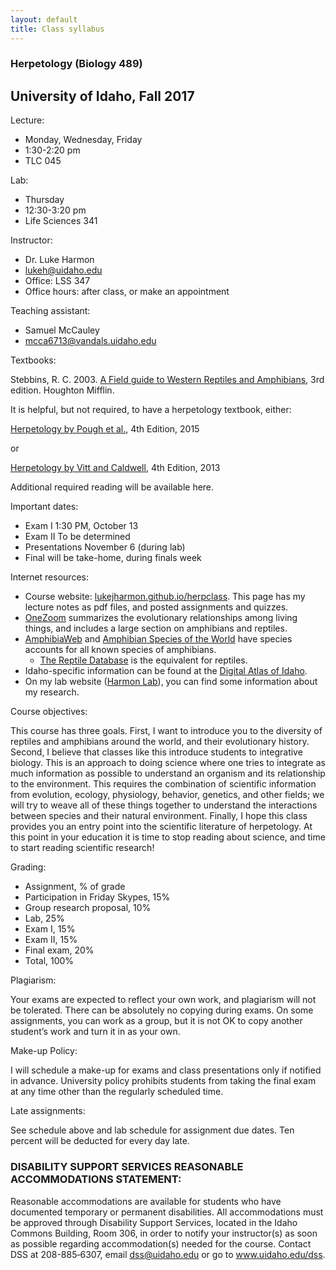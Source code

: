```yaml
---
layout: default
title: Class syllabus
---
```


### Herpetology (Biology 489)

## University of Idaho, Fall 2017

Lecture:

- Monday, Wednesday, Friday
- 1:30-2:20 pm
- TLC 045

Lab:

- Thursday
- 12:30-3:20 pm
- Life Sciences 341

Instructor:

- Dr. Luke Harmon
- [lukeh@uidaho.edu](mailto:lukeh@uidaho.edu)
- Office: LSS 347
- Office hours: after class, or make an appointment


Teaching assistant:

- Samuel McCauley
- [mcca6713@vandals.uidaho.edu](mailto:mcca6713@vandals.uidaho.edu)

Textbooks:

Stebbins, R. C. 2003. [A Field guide to Western Reptiles and Amphibians](https://www.amazon.com/Western-Reptiles-Amphibians-Peterson-Guides/dp/0395982723), 3rd edition. Houghton Mifflin.

It is helpful, but not required, to have a herpetology textbook, either:

[Herpetology by Pough et al.](https://www.amazon.com/Herpetology-Fourth-F-Harvey-Pough/dp/1605352330/ref=sr_1_2?s=books&ie=UTF8&qid=1471975917&sr=1-2&keywords=herpetology), 4th Edition, 2015

or

[Herpetology by Vitt and Caldwell](https://www.amazon.com/Herpetology-Fourth-Introductory-Amphibians-Reptiles/dp/0123869196/ref=sr_1_1?s=books&ie=UTF8&qid=1471975917&sr=1-1&keywords=herpetology), 4th Edition, 2013

Additional required reading will be available here.

Important dates:

- Exam I	1:30 PM, October 13
- Exam II	To be determined
- Presentations	November 6 (during lab)
- Final will be take-home, during finals week

Internet resources:

   - Course website: [lukejharmon.github.io/herpclass](lukejharmon.github.io/herpclass). This page has my lecture notes as pdf files, and posted assignments and quizzes.
   - [OneZoom](http://www.onezoom.org/) summarizes the evolutionary relationships among living things, and includes a large section on amphibians and reptiles.
   - [AmphibiaWeb](http://amphibiaweb.org/) and [Amphibian Species of the World](http://research.amnh.org/herpetology/amphibia/index.php) have species accounts for all known species of amphibians.
	 - [The Reptile Database](http://www.reptiliaweb.org/) is the equivalent for reptiles.
   - Idaho-specific information can be found at the [Digital Atlas of Idaho](http://imnh.isu.edu/digitalatlas/).
   - On my lab website ([Harmon Lab](lukejharmon.github.io)), you can find some information about my research.

Course objectives:

This course has three goals.  First, I want to introduce you to the diversity of reptiles and amphibians around the world, and their evolutionary history.  Second, I believe that classes like this introduce students to integrative biology.  This is an approach to doing science where one tries to integrate as much information as possible to understand an organism and its relationship to the environment. This requires the combination of scientific information from evolution, ecology, physiology, behavior, genetics, and other fields; we will try to weave all of these things together to understand the interactions between species and their natural environment. Finally, I hope this class provides you an entry point into the scientific literature of herpetology. At this point in your education it is time to stop reading about science, and time to start reading scientific research!

Grading: 	

- Assignment, % of grade
- Participation in Friday Skypes, 15%
- Group research proposal, 10%
- Lab,	25%
- Exam I, 15%
- Exam II, 15%
- Final exam, 20%
- Total, 100%

Plagiarism:

Your exams are expected to reflect your own work, and plagiarism will not be tolerated.  There can be absolutely no copying during exams.  On some assignments, you can work as a group, but it is not OK to copy another student’s work and turn it in as your own.

Make-up Policy:

I will schedule a make-up for exams and class presentations only if notified in advance.  University policy prohibits students from taking the final exam at any time other than the regularly scheduled time.

Late assignments:

See schedule above and lab schedule for assignment due dates. Ten percent will be deducted for every day late.

### DISABILITY SUPPORT SERVICES REASONABLE ACCOMMODATIONS STATEMENT:

Reasonable accommodations are available for students who have documented temporary or permanent disabilities. All accommodations must be approved through Disability Support Services, located in the Idaho Commons Building, Room 306, in order to notify your instructor(s) as soon as possible regarding accommodation(s) needed for the course. Contact DSS at 208-885‐6307, email dss@uidaho.edu or go to www.uidaho.edu/dss.
